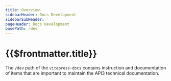 ```yaml
---
title: Overview
sidebarHeader: Docs Development
sidebarSubHeader:
pageHeader: Docs Development
basePath: /dev
---
```


<PageHeader/>

# {{$frontmatter.title}}

The `/dev` path of the `vitepress-docs` contains instruction and documentation
of items that are important to maintain the API3 technical documentation.
